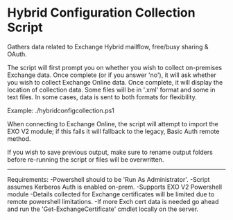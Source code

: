 # Hybrid Configuration Collection Script
Gathers data related to Exchange Hybrid mailflow, free/busy sharing & OAuth.

The script will first prompt you on whether you wish to collect on-premises Exchange data. Once complete (or if you answer 'no'), it will ask whether you wish to collect Exchange Online data. Once complete, it will display the location of collection data. Some files will be in '.xml' format and some in text files. In some cases, data is sent to both formats for flexibility. 

Example: ./hybridconfigcollection.ps1

When connecting to Exchange Online, the script will attempt to import the EXO V2 module; if this fails it will fallback to the legacy, Basic Auth remote method.
 
 If you wish to save previous output, make sure to rename output folders before re-running the script or files will be overwritten.
**************************************************
Requirements: 
-Powershell should to be 'Run As Administrator'.
-Script assumes Kerberos Auth is enabled on-prem.
-Supports EXO V2 Powershell module
-Details collected for Exchange certificates will be limited due to remote powershell limitations.
-If more Exch cert data is needed go ahead and run the 'Get-ExchangeCertificate' cmdlet locally on the server.
